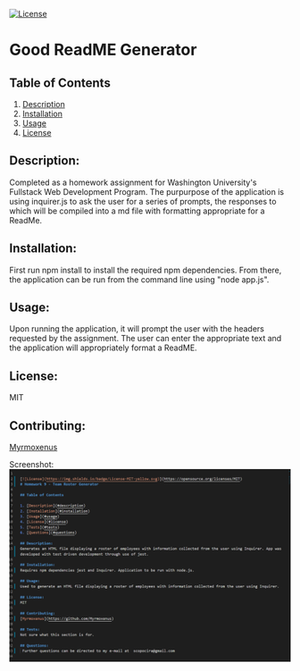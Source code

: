 
[![License](https://img.shields.io/badge/License-MIT-yellow.svg)](https://opensource.org/licenses/MIT)
# Good ReadME Generator

## Table of Contents

1. [Description](#description)
2. [Installation](#installation)
3. [Usage](#usage)
4. [License](#license)


## Description:
Completed as a homework assignment for Washington University's Fullstack Web Development Program. The purpurpose of the application is using inquirer.js to ask the user for a series of prompts, the responses to which will be compiled into a md file with formatting appropriate for a ReadMe.

## Installation: 
First run npm install to install the required npm dependencies. From there, the application can be run from the command line using "node app.js".

## Usage:
Upon running the application, it will prompt the user with the headers requested by the assignment. The user can enter the appropriate text and the application will appropriately format a ReadME.

## License: 
MIT

## Contributing: 
[Myrmoxenus](https://github.com/Myrmoxenus)

Screenshot: 
![Screenshot of ReadMe Generator in Use](Images/screenshot.png)
